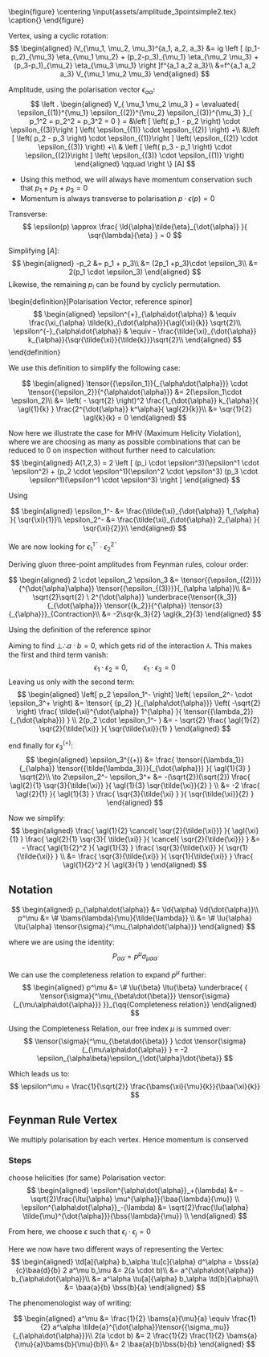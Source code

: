 <!--
@import "/dissertation/assets/custom.md"
 -->
\begin{figure}
  \centering
  \input{assets/amplitude_3pointsimple2.tex}
  \caption{}
\end{figure}

Vertex, using a cyclic rotation:
$$
\begin{aligned}
  iV_{\mu_1, \mu_2, \mu_3}^{a_1, a_2, a_3} &= ig \left [
    (p_1-p_2)_{\mu_3} \eta_{\mu_1 \mu_2} +
    (p_2-p_3)_{\mu_1} \eta_{\mu_2 \mu_3} +
    (p_3-p_1)_{\mu_2} \eta_{\mu_3 \mu_1}
  \right ]f^{a_1 a_2 a_3}\\
  &=f^{a_1 a_2 a_3} V_{\mu_1 \mu_2 \mu_3}
\end{aligned}
$$

Amplitude, using the polarisation vector $\epsilon_{\alpha\dot{\alpha}}$:
$$
\left .
\begin{aligned}
  V_{
    \mu_1 \mu_2 \mu_3
    } = \evaluated{
      \epsilon_{(1)}^{\mu_1} \epsilon_{(2)}^{\mu_2} \epsilon_{(3)}^{\mu_3}
      }_{
        p_1^2 = p_2^2 = p_3^2 = 0
      }
= &\left [ \left( p_1 - p_2 \right) \cdot \epsilon_{(3)}\right ] \left( \epsilon_{(1)} \cdot \epsilon_{(2)} \right) +\\
  &\left [ \left( p_2 - p_3 \right) \cdot \epsilon_{(1)}\right ] \left( \epsilon_{(2)} \cdot \epsilon_{(3)} \right) +\\
  & \left [ \left( p_3 - p_1 \right) \cdot \epsilon_{(2)}\right ] \left( \epsilon_{(3)} \cdot \epsilon_{(1)} \right)
\end{aligned}
\qquad \right \}
[A]
$$

*   Using this method, we will always have momentum conservation such that $p_1 + p_2 + p_3 = 0$
*   Momentum is always transverse to polarisation $p\cdot \epsilon(p) = 0$

Transverse:
$$
  \epsilon(p) \approx \frac{
    \ld{\alpha}\tilde{\eta}_{\dot{\alpha}}
    }{ \sqr{\lambda}{\eta}
  }  = 0
$$

Simplifying $[A]$:
$$
\begin{aligned}
  -p_2 &= p_1 + p_3\\
  &= (2p_1 +p_3)\cdot \epsilon_3\\
  &= 2(p_1 \cdot \epsilon_3)
\end{aligned}
$$
Likewise, the remaining $p_i$ can be found by cyclicly permutation.

\begin{definition}[Polarisation Vector, reference spinor]
$$
\begin{aligned}
  \epsilon^{+}_{\alpha\dot{\alpha}} & \equiv  \frac{\xi_{\alpha} \tilde{k}_{\dot{\alpha}}}{\agl{\xi}{k}} \sqrt{2}\\
  \epsilon^{-}_{\alpha\dot{\alpha}} & \equiv - \frac{\tilde{\xi}_{\dot{\alpha}} k_{\alpha}}{\sqr{\tilde{\xi}}{\tilde{k}}}\sqrt{2}\\
\end{aligned}
$$
\end{definition}

We use this definition to simplify the following case:

$$
\begin{aligned}
  \tensor{{\epsilon_1}}{_{\alpha\dot{\alpha}}} \cdot \tensor{{\epsilon_2}}{^{\alpha\dot{\alpha}}} &= 2(\epsilon_1\cdot \epsilon_2)\\
  &= \left( - \sqrt{2} \right)^2 \frac{1_{\dot{\alpha}} k_{\alpha}}{ \agl{1}{k} } \frac{2^{\dot{\alpha}} k^\alpha}{ \agl{2}{k}}\\
  &= \sqr{1}{2} \agl{k}{k} = 0
\end{aligned}
$$

Now here we illustrate the case for MHV (Maximum Helicity Violation), where we are choosing as many as possible combinations that can be reduced to 0 on inspection without further need to calculation:
$$
\begin{aligned}
  A(1,2,3) = 2 \left [ (p_i \cdot \epsilon^3)(\epsilon^1 \cdot \epsilon^2) +
  (p_2 \cdot \epsilon^1)(\epsilon^2 \cdot \epsilon^3)
  (p_3 \cdot \epsilon^1)(\epsilon^1 \cdot \epsilon^3)
  \right ]
\end{aligned}
$$

Using

$$
\begin{aligned}
  \epsilon_1^- &= \frac{\tilde{\xi}_{\dot{\alpha}} 1_{\alpha} }{ \sqr{\xi}{1}}\\
  \epsilon_2^- &= \frac{\tilde{\xi}_{\dot{\alpha}} 2_{\alpha} }{ \sqr{\xi}{2}}\\
\end{aligned}
$$

We are now looking for $\epsilon_1^{1^-} \cdot \epsilon_2^{2^-}$

Deriving gluon three-point amplitudes from Feynman rules, colour order:

$$
\begin{aligned}
  2 \cdot \epsilon_2 \epsilon_3 &= \tensor{{\epsilon_{(2)}}}{^{\dot{\alpha}\alpha}} \tensor{{\epsilon_{(3)}}}{_{\alpha \alpha}}\\
  &= \sqrt{2}\sqrt{2} \ 2^{\dot{\alpha}} \underbrace{\tensor{{k_3}}{_{\dot{\alpha}}} \tensor{{k_2}}{^{\alpha}} \tensor{3}{_{\alpha}}}_{Contraction}\\
  &= -2\sqr{k_3}{2} \agl{k_2}{3}
\end{aligned}
$$

Using the definition of the reference spinor

Aiming to find $\perp \therefore a \cdot  b = 0$, which gets rid of the interaction $\Yup$. This makes the first and third term vanish:
$$
  \epsilon_1 \cdot \epsilon_2 = 0, \qquad \epsilon_1 \cdot \epsilon_3 = 0
$$
Leaving us only with the second term:
$$
\begin{aligned}
  \left[
  p_2 \epsilon_1^-
  \right] \left(
    \epsilon_2^- \cdot \epsilon_3^+
  \right) &=
  \tensor{ {p_2} }{_{\alpha\dot{\alpha}}} \left( -\sqrt{2} \right) \frac{
    \tilde{\xi}^{\dot{\alpha}} 1^{\alpha}
    }{
      \tensor{{\lambda_2}}{_{\dot{\alpha}}}
    } \\
  2(p_2 \cdot \epsilon_1^- ) &= - \sqrt{2} \frac{
    \agl{1}{2} \sqr{2}{\tilde{\xi}}
    }{
    \sqr{\tilde{\xi}}{1}
    }
\end{aligned}
$$

end finally for $\epsilon_3^{(+)}$:
$$
\begin{aligned}
  \epsilon_3^{(+)} &= \frac{
    \tensor{{\lambda_1}}{_{\alpha}}
    \tensor{{\tilde{\lambda_3}}}{_{\dot{\alpha}}}
    }{
    \agl{1}{3}
    } \sqrt{2}\\
    \to 2\epsilon_2^- \epsilon_3^+ &= -(\sqrt{2})(\sqrt{2}) \frac{
    \agl{2}{1} \sqr{3}{\tilde{\xi}}
      }{
        \agl{1}{3} \sqr{\tilde{\xi}}{2}
      } \\
  &= -2 \frac{
    \agl{2}{1}
  }{
    \agl{1}{3}
  } \frac{
    \sqr{3}{\tilde{\xi} }
  }{
    \sqr{\tilde{\xi}}{2}
  }
\end{aligned}  
$$

Now we simplify:
$$
\begin{aligned}
  \frac{
    \agl{1}{2} \cancel{ \sqr{2}{\tilde{\xi}}}
    }{
      \agl{\xi}{1}
    } \frac{
      \agl{2}{1} \sqr{3}{ \tilde{\xi}}
    }{
      \cancel{ \sqr{2}{\tilde{\xi}}}
    } &= - \frac{ \agl{1}{2}^2 }{ \agl{1}{3} }
    \frac{ \sqr{3}{\tilde{\xi}} }{ \sqr{1}{\tilde{\xi}} } \\
    &= \frac{ \sqr{3}{\tilde{\xi}} }{ \sqr{1}{\tilde{\xi}} }
      \frac{ \agl{1}{2}^2 }{ \agl{3}{1} }
\end{aligned}
$$

## Notation

$$
\begin{aligned}
  p_{\alpha\dot{\alpha}} &= \ld{\alpha} \ld{\dot{\alpha}}\\
  p^\mu &= \# \bams{\lambda}{\mu}{\tilde{\lambda}} \\
  &= \# \lu{\alpha} \ltu{\alpha} \tensor{\sigma}{^\mu_{\alpha\dot{\alpha}}}
\end{aligned}
$$

where we are using the identity:
$$
  P_{\alpha\dot{\alpha}} = p^\mu \sigma_{\mu\alpha\dot{\alpha}}
$$

We can use the completeness relation to expand $p^\mu$ further:
$$
\begin{aligned}
    p^\mu &= \# \lu{\beta} \ltu{\beta} \underbrace{ { \tensor{\sigma}{^\mu_{\beta\dot{\beta}}} \tensor{\sigma}{_{\mu\alpha\dot{\alpha}}}
    }}_{\qq{Completeness relation}}
\end{aligned}
$$

Using the Completeness Relation, our free index $\mu$ is summed over:
$$
\tensor{\sigma}{^\mu_{\beta\dot{\beta}} } \cdot \tensor{\sigma}{_{\mu\alpha\dot{\alpha}} } = -2 \epsilon_{\alpha\beta}\epsilon_{\dot{\alpha}\dot{\beta}}
$$

Which leads us to:
$$
\epsilon^\mu = \frac{1}{\sqrt{2}} \frac{\bams{\xi}{\mu}{k}}{\baa{\xi}{k}}
$$

<!-- #TODO: notation reference p 18 Plefka -->

## Feynman Rule Vertex
We multiply polarisation by each vertex. Hence momentum is conserved

### Steps
choose helicities (for same)
Polarisation vector:
$$
\begin{aligned}
  \epsilon^{\alpha\dot{\alpha}}_+(\lambda) &= -\sqrt{2}\frac{\ltu{\alpha} \mu^{\alpha}}{\baa{\lambda}{\mu}} \\
  \epsilon^{\alpha\dot{\alpha}}_-(\lambda) &= \sqrt{2}\frac{\lu{\alpha} \tilde{\mu}^{\dot{\alpha}}}{\bss{\lambda}{\mu}} \\
\end{aligned}
$$

From here, we choose $\epsilon$ such that $\epsilon_i \cdot \epsilon_j = 0$

Here we now have two different ways of representing the Vertex:
$$
\begin{aligned}
  \td[a]{\alpha} b_\alpha \tu[c]{\alpha} d^\alpha = \bss{a}{c}\baa{d}{b}
  2 a^\mu b_\mu &= 2(a \cdot b)\\
  &= a^{\alpha\dot{\alpha}} b_{\alpha\dot{\alpha}}\\
  &= a^\alpha \tu[a]{\alpha} b_\alpha \td[b]{\alpha}\\
  &= \baa{a}{b} \bss{b}{a}
\end{aligned}
$$

The phenomenologist way of writing:

$$
  \begin{aligned}
    a^\mu &= \frac{1}{2} \bams{a}{\mu}{a} \equiv \frac{1}{2} a^\alpha \tilde{a}^{\dot{\alpha}}\tensor{{\sigma_mu}}{_{\alpha\dot{\alpha}}}\\
    2(a \cdot b) &= 2 \frac{1}{2} \frac{1}{2} \bams{a}{\mu}{a}\bams{b}{\mu}{b}\\
    &= 2 \baa{a}{b}\bss{b}{b}
  \end{aligned}
$$


<!--
#WORKING_ON: 4th March
-->
